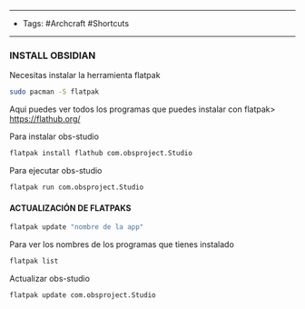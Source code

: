 -----
- Tags: #Archcraft #Shortcuts
-----

### INSTALL OBSIDIAN

Necesitas instalar la herramienta flatpak 
```bash
sudo pacman -S flatpak
```

Aqui puedes ver todos los programas que puedes instalar con flatpak> https://flathub.org/

Para instalar obs-studio
```bash
flatpak install flathub com.obsproject.Studio
```

Para ejecutar obs-studio
```bash
flatpak run com.obsproject.Studio
```

#### ACTUALIZACIÓN DE FLATPAKS
```bash
flatpak update "nombre de la app"
```

Para ver los nombres de los programas que tienes instalado 
```bash
flatpak list
```

Actualizar obs-studio 
```bash
flatpak update com.obsproject.Studio
```




